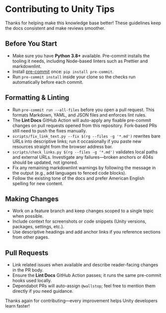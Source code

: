 # Contributing to Unity Tips

Thanks for helping make this knowledge base better! These guidelines keep the docs consistent and
make reviews smoother.

## Before You Start

- Make sure you have **Python 3.8+** available. Pre-commit installs the tooling it needs, including
  Node-based linters such as Prettier and markdownlint.
- Install [pre-commit](https://pre-commit.com/) once: `pip install pre-commit`.
- Run `pre-commit install` inside your clone so the checks run automatically before each commit.

## Formatting & Linting

- Run `pre-commit run --all-files` before you open a pull request. This formats Markdown, YAML, and
  JSON files and enforces lint rules.
- The **Lint Docs** GitHub Action will auto-apply any fixable pre-commit changes on pull requests
  opened from this repository. Fork-based PRs still need to push the fixes manually.
- `scripts/fix_link_text.py --fix $(rg --files -g '*.md')` rewrites bare URLs into descriptive
  links; run it occasionally if you paste new resources straight from the browser address bar.
- `scripts/check_links.py $(rg --files -g '*.md')` validates local paths and external URLs.
  Investigate any failures—broken anchors or 404s should be updated, not ignored.
- Fix any remaining markdownlint warnings by following the message in the output (e.g., add
  languages to fenced code blocks).
- Follow the existing tone of the docs and prefer American English spelling for new content.

## Making Changes

- Work on a feature branch and keep changes scoped to a single topic when possible.
- Include context for screenshots or code snippets (Unity versions, packages, settings, etc.).
- Use descriptive headings and add anchor links if you reference sections from other pages.

## Pull Requests

- Link related issues when available and describe reader-facing changes in the PR body.
- Ensure the **Lint Docs** GitHub Action passes; it runs the same pre-commit hooks used locally.
- Dependabot PRs will auto-assign `@wallstop`; feel free to mention them directly if you need
  guidance.

Thanks again for contributing—every improvement helps Unity developers learn faster!
